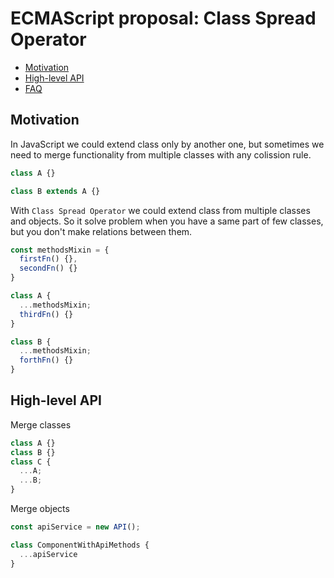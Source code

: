 # ECMAScript proposal: Class Spread Operator
- [Motivation](#motivation)
- [High-level API](#high-level-api)
- [FAQ](#faq)

## Motivation

In JavaScript we could extend class only by another one, but sometimes we need to merge functionality from multiple classes with any colission rule.
```js
class A {}

class B extends A {}
```
With `Class Spread Operator` we could extend class from multiple classes and objects.
So it solve problem when you have a same part of few classes, but you don't make relations between them.
```js
const methodsMixin = {
  firstFn() {},
  secondFn() {}
}

class A {
  ...methodsMixin;
  thirdFn() {}
}

class B {
  ...methodsMixin;
  forthFn() {}
}
```

## High-level API

Merge classes
```js
class A {}
class B {}
class C {
  ...A;
  ...B;
}
```

Merge objects
```js
const apiService = new API();

class ComponentWithApiMethods {
  ...apiService
}
```
